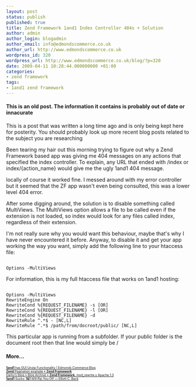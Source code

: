 ```yaml
---
layout: post
status: publish
published: true
title: Zend Framework 1and1 Index Controller 404s + Solution
author: admin
author_login: blogadmin
author_email: info@edmondscommerce.co.uk
author_url: http://www.edmondscommerce.co.uk
wordpress_id: 320
wordpress_url: http://www.edmondscommerce.co.uk/blog/?p=320
date: 2009-04-11 10:28:44.000000000 +01:00
categories:
- zend framework
tags:
- 1and1 zend framework
---
```

<div class="oldpost"><h4>This is an old post. The information it contains is probably out of date or innacurate</h4>
<p>
This is a post that was written a long time ago and is only being kept here for posterity.
You should probably look up more recent blog posts related to the subject you are researching
</p>
</div>
Been tearing my hair out this morning trying to figure out why a Zend Framework based app was giving me 404 messages on any actions that specified the index controller. To explain, any URL that ended with /index or index/{action_name} would give me the ugly 1and1 404 message.

locally of course it worked fine. I messed around with my error controller but it seemed that the ZF app wasn't even being consulted, this was a lower level 404 error.

After some digging around, the solution is to disable something called MultiViews. The MultiViews option allows a file to be called even if the extension is not loaded, so index would look for any files called index, regardless of their extension. 

I'm not really sure why you would want this behaviour, maybe that's why I have never encountered it before. Anyway, to disable it and get your app working the way you want, simply add the following line to your htaccess file:

```

Options -MultiViews

```

For information, this is my full htaccess file that works on 1and1 hosting:

```

Options -MultiViews
RewriteEngine On
RewriteCond %{REQUEST_FILENAME} -s [OR]
RewriteCond %{REQUEST_FILENAME} -l [OR]
RewriteCond %{REQUEST_FILENAME} -d
RewriteRule ^.*$ - [NC,L]
RewriteRule ^.*$ /path/from/docroot/public/ [NC,L]

```

This particular app is running from a subfolder. If your public folder is the document root then that line would simply be /<h4>More...</h4>
			<div style="font-size: .6em;"><a href="http://www.edmondscommerce.co.uk/blog/php/1and1-has-gui-unzip-functionality/" rel="nofollow"><b>1and1</b> has GUI Unzip Functionality | Edmonds Commerce Blog</a><br><a href="http://zendguru.wordpress.com/2008/11/12/zend-pagination-example/" rel="nofollow"><b>Zend</b> Pagination example « <b>Zend Framework</b></a><br><a href="http://darkyblog.darkylandia.es/2007/12/24/zend-framework-mod_rewrite-y-apache-13/" rel="nofollow">Darky’s Blog » Blog Archive » <b>Zend Framework</b>, mod_rewrite y Apache 1.3</a><br><a href="http://elliottback.com/wp/1and1-sucks/" rel="nofollow"><b>1and1</b> Sucks: <b>1&amp;1</b> Will Rip You Off — Elliott C. Back</a><br></div>
